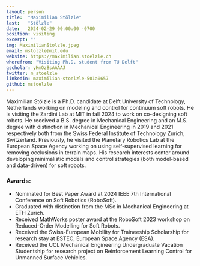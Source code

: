 ```yaml
---
layout: person
title:  "Maximilian Stölzle"
last:   "Stölzle"
date:   2024-02-29 00:00:00 -0700
position: visiting
excerpt: ""
img: MaximilianStolzle.jpeg
email: mstolzle@mit.edu
website: https://maximilian.stoelzle.ch
wherefrom: "Visiting Ph.D. student from TU Delft"
gscholar: yHmOzBsAAAAJ
twitter: m_stoelzle
linkedin: maximilian-stoelzle-501a0657
github: mstoelzle
---
```


Maximilian Stölzle is a Ph.D. candidate at Delft University of Technology, Netherlands working on modeling and control for continuum soft robots. 
He is visiting the Zardini Lab at MIT in fall 2024 to work on co-designing soft robots.
He received a B.S. degree in Mechanical Engineering and an M.S. degree with distinction in Mechanical Engineering in 2019 and 2021 respectively both from the Swiss Federal Institute of Technology Zurich, Switzerland.
Previously, he visited the Planetary Robotics Lab at the European Space Agency working on using self-supervised learning for removing occlusions in terrain maps. His research interests center around developing minimalistic models and control strategies (both model-based and data-driven) for soft robots.

### Awards:
- Nominated for Best Paper Award at 2024 IEEE 7th International Conference on Soft Robotics (RoboSoft).
- Graduated with distinction from the MSc in Mechanical Engineering at ETH Zurich.
- Received MathWorks poster award at the RoboSoft 2023 workshop on Reduced-Order Modelling for Soft Robots.
- Received the Swiss-European Mobility for Traineeship Scholarship for research stay at ESTEC, European Space Agency (ESA).
- Received the UCL Mechanical Engineering Undergraduate Vacation Studentship for research
project on Reinforcement Learning Control for Unmanned Surface Vehicles.